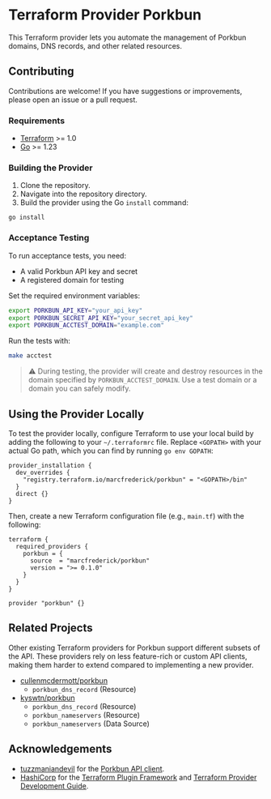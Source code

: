 # Terraform Provider Porkbun

This Terraform provider lets you automate the management of Porkbun domains, DNS records, and other related resources.

## Contributing

Contributions are welcome! If you have suggestions or improvements, please open an issue or a pull request.

### Requirements

- [Terraform](https://developer.hashicorp.com/terraform/downloads) >= 1.0
- [Go](https://golang.org/doc/install) >= 1.23

### Building the Provider

1. Clone the repository.
2. Navigate into the repository directory.
3. Build the provider using the Go `install` command:

```shell
go install
```

### Acceptance Testing

To run acceptance tests, you need:

- A valid Porkbun API key and secret
- A registered domain for testing

Set the required environment variables:

```bash
export PORKBUN_API_KEY="your_api_key"
export PORKBUN_SECRET_API_KEY="your_secret_api_key"
export PORKBUN_ACCTEST_DOMAIN="example.com"
```

Run the tests with:

```bash
make acctest
```

> ⚠️ During testing, the provider will create and destroy resources in the domain specified by `PORKBUN_ACCTEST_DOMAIN`.
> Use a test domain or a domain you can safely modify.

## Using the Provider Locally

To test the provider locally, configure Terraform to use your local build by adding the following to your
`~/.terraformrc` file.
Replace `<GOPATH>` with your actual Go path, which you can find by running `go env GOPATH`:

```hcl
provider_installation {
  dev_overrides {
    "registry.terraform.io/marcfrederick/porkbun" = "<GOPATH>/bin"
  }
  direct {}
}
```

Then, create a new Terraform configuration file (e.g., `main.tf`) with the following:

```hcl
terraform {
  required_providers {
    porkbun = {
      source  = "marcfrederick/porkbun"
      version = ">= 0.1.0"
    }
  }
}

provider "porkbun" {}
```

## Related Projects

Other existing Terraform providers for Porkbun support different subsets of the API. These providers rely on less
feature-rich or custom API clients, making them harder to extend compared to implementing a new provider.

- [cullenmcdermott/porkbun](https://registry.terraform.io/providers/cullenmcdermott/porkbun)
  - `porkbun_dns_record` (Resource)
- [kyswtn/porkbun](https://registry.terraform.io/providers/kyswtn/porkbun)
  - `porkbun_dns_record` (Resource)
  - `porkbun_nameservers` (Resource)
  - `porkbun_nameservers` (Data Source)

## Acknowledgements

* [tuzzmaniandevil](github.com/tuzzmaniandevil) for the [Porkbun API client](github.com/tuzzmaniandevil/porkbun-go).
* [HashiCorp](https://www.hashicorp.com) for
  the [Terraform Plugin Framework](github.com/hashicorp/terraform-plugin-framework)
  and [Terraform Provider Development Guide](https://developer.hashicorp.com/terraform/tutorials/providers-plugin-framework/providers-plugin-framework-provider).
